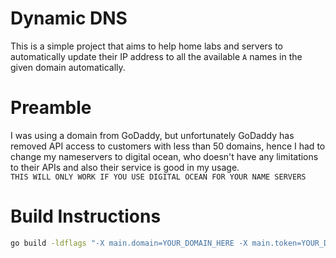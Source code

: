 # Dynamic DNS
This is a simple project that aims to help home labs and servers to automatically update their IP address to all the available `A` names in the given domain automatically.

# Preamble
I was using a domain from GoDaddy, but unfortunately GoDaddy has removed API access to customers with less than 50 domains, hence I had to change my nameservers to digital ocean, who doesn't have any limitations to their APIs and also their service is good in my usage.
<br>
`THIS WILL ONLY WORK IF YOU USE DIGITAL OCEAN FOR YOUR NAME SERVERS`

# Build Instructions
```bash
go build -ldflags "-X main.domain=YOUR_DOMAIN_HERE -X main.token=YOUR_DIGITAL_OCEAN_TOKEN_HERE"
```
